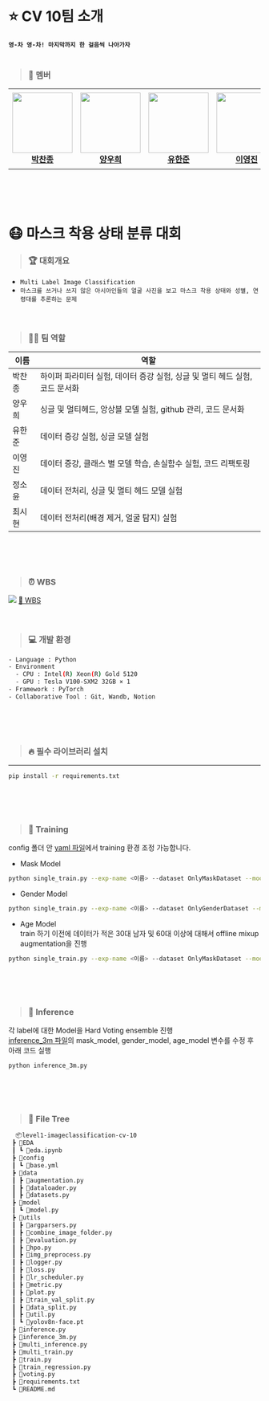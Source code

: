# ⭐ CV 10팀 소개 

**`영-차 영-차! 마지막까지 한 걸음씩 나아가자`**  
<br/>

> ### 🏃 멤버
<table>
    <tr height="160px">
        <td align="center" width="150px">
            <a href="https://github.com/FinalCold"><img height="120px" width="120px" src="https://github.com/boostcampaitech6/level1-imageclassification-cv-10/assets/76814748/4c47db91-cf83-473c-888f-75d3a5573ac8"></a>
            <br/>
            <a href="https://github.com/FinalCold"><strong>박찬종</strong></a>
            <br />
        </td>
        <td align="center" width="150px">
            <a href="https://github.com/woohee-yang"><img height="120px" width="120px" src="https://github.com/boostcampaitech6/level1-imageclassification-cv-10/assets/76814748/0548b5bf-d3f5-4c9e-a7e5-c2733bc48355"/></a>
            <br/>
            <a href="https://github.com/woohee-yang"><strong>양우희</strong></a>
            <br />
        </td>
        <td align="center" width="150px">
            <a href="https://github.com/lukehanjun"><img height="120px" width="120px" src="https://github.com/boostcampaitech6/level1-imageclassification-cv-10/assets/76814748/bfb37916-ed9e-405c-a981-70c0fdaa53be"/></a>
            <br/>
            <a href="https://github.com/lukehanjun"><strong>유한준</strong></a>
            <br />
        </td>
        <td align="center" width="150px">
            <a href="https://github.com/jinida"><img height="120px" width="120px" src=https://github.com/boostcampaitech6/level1-imageclassification-cv-10/assets/76814748/d3891701-98db-4382-abc0-3a0ab64e976e"/></a>
            <br />
            <a href="https://github.com/jinida"><strong>이영진</strong></a>
            <br />
        </td>
        <td align="center" width="150px">
            <a href="https://github.com/soyoonjeong"><img height="120px" width="120px" src="https://github.com/boostcampaitech6/level1-imageclassification-cv-10/assets/76814748/912e24ed-cc51-49ab-90fd-24ef0df7ce0b"/></a>
            <br />
            <a href="https://github.com/soyoonjeong"><strong>정소윤</strong></a>
            <br />
        </td>
        <td align="center" width="150px">
              <a href="https://github.com/classaen7"><img height="120px" width="120px" src="https://github.com/boostcampaitech6/level1-imageclassification-cv-10/assets/76814748/d5fc34c5-dfd2-400e-86d5-b32976aeb928"/></a>
              <br />
              <a href="https://github.com/classaen7"><strong>최시현</strong></a>
              <br />
          </td>
    </tr>
</table>  
<br/><br/><br/>

# 😷 마스크 착용 상태 분류 대회
> ### 🏆 대회개요
- `Multi Label Image Classification`
- `마스크를 쓰거나 쓰지 않은 아시아인들의 얼굴 사진을 보고 마스크 착용 상태와 성별, 연령대를 추론하는 문제`
<br/><br/><br/>
> ### 👩‍💻 팀 역할
|이름|역할|
|------|---|
|박찬종|하이퍼 파라미터 실험, 데이터 증강 실험, 싱글 및 멀티 헤드 실험, 코드 문서화|
|양우희|싱글 및 멀티헤드, 앙상블 모델 실험, github 관리, 코드 문서화|
|유한준|데이터 증강 실험, 싱글 모델 실험|
|이영진|데이터 증강, 클래스 별 모델 학습, 손실함수 실험, 코드 리팩토링|
|정소윤|데이터 전처리, 싱글 및 멀티 헤드 모델 실험|
|최시현|데이터 전처리(배경 제거, 얼굴 탐지) 실험|


<br/><br/><br/>
> ### ⏰ WBS
<img src="https://github.com/boostcampaitech6/level1-imageclassification-cv-10/assets/76814748/7dc7c21d-d41c-4b28-907e-4e9a88543c44">
<a href="https://docs.google.com/spreadsheets/d/14qhqnSzOfvZsKYnmQyikYhVdpoUNx1-tdBY_Zkixy9c/edit#gid=0"> 📁 WBS</a>
<br/><br/><br/>

> ### 💻 개발 환경
```bash
- Language : Python
- Environment
  - CPU : Intel(R) Xeon(R) Gold 5120
  - GPU : Tesla V100-SXM2 32GB × 1
- Framework : PyTorch
- Collaborative Tool : Git, Wandb, Notion
```
<br/><br/><br/>
> ### 🔥 필수 라이브러리 설치
---
``` bash
pip install -r requirements.txt
```
<br/><br/><br/>

> ### 🐋 Training
config 폴더 안 <a href = "https://github.com/boostcampaitech6/level1-imageclassification-cv-10/blob/main/config/base.yml">yaml 파일</a>에서 training 환경 조정 가능합니다. 
 - Mask Model
```bash
python single_train.py --exp-name <이름> --dataset OnlyMaskDataset --model EfficientNetV2m --criterion cross_entropy --augmentation AutoAugmentation
```
- Gender Model
```bash
python single_train.py --exp-name <이름> --dataset OnlyGenderDataset --model EfficientNetV2m --criterion focal --augmentation AutoAugmentation --optimizer AdamW --schedular cosine
```
- Age Model
  <br/>
train 하기 이전에 데이터가 적은 30대 남자 및 60대 이상에 대해서 offline mixup augmentation을 진행
```bash
python single_train.py --exp-name <이름> --dataset OnlyMaskDataset --model EfficientNetV2m --criterion focal --age-drop True  
```
<br/><br/><br/>

> ### 🔎 Inference
각 label에 대한 Model을 Hard Voting ensemble 진행 
<br/>
<a href="https://github.com/boostcampaitech6/level1-imageclassification-cv-10/blob/main/inference_3m.py">inference_3m 파일</a>의 mask_model, gender_model, age_model 변수를 수정 후 아래 코드 실행 
```bash
python inference_3m.py 
```
<br/><br/><br/>
> ### 📂 File Tree
```bash
  📦level1-imageclassification-cv-10
 ┣ 📂EDA
 ┃ ┗ 📜eda.ipynb
 ┣ 📂config
 ┃ ┗ 📜base.yml
 ┣ 📂data
 ┃ ┣ 📜augmentation.py
 ┃ ┣ 📜dataloader.py
 ┃ ┣ 📜datasets.py
 ┣ 📂model
 ┃ ┗ 📜model.py
 ┣ 📂utils
 ┃ ┣ 📜argparsers.py
 ┃ ┣ 📜combine_image_folder.py
 ┃ ┣ 📜evaluation.py
 ┃ ┣ 📜hpo.py
 ┃ ┣ 📜img_preprocess.py
 ┃ ┣ 📜logger.py
 ┃ ┣ 📜loss.py
 ┃ ┣ 📜lr_scheduler.py
 ┃ ┣ 📜metric.py
 ┃ ┣ 📜plot.py
 ┃ ┣ 📜train_val_split.py
 ┃ ┣ 📜data_split.py  
 ┃ ┣ 📜util.py
 ┃ ┗ 📜yolov8n-face.pt
 ┣ 📜inference.py
 ┣ 📜inference_3m.py
 ┣ 📜multi_inference.py
 ┣ 📜multi_train.py
 ┣ 📜train.py
 ┣ 📜train_regression.py
 ┣ 📜voting.py
 ┣ 📜requirements.txt
 ┗ 📜README.md

``` 


